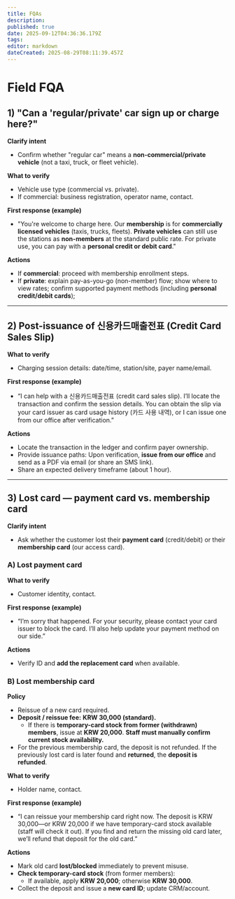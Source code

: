 ```yaml
---
title: FQAs
description: 
published: true
date: 2025-09-12T04:36:36.179Z
tags: 
editor: markdown
dateCreated: 2025-08-29T08:11:39.457Z
---
```


# Field FQA

## 1) "Can a 'regular/private' car sign up or charge here?"

**Clarify intent**

* Confirm whether "regular car" means a **non-commercial/private vehicle** (not a taxi, truck, or fleet vehicle).

**What to verify**

* Vehicle use type (commercial vs. private).
* If commercial: business registration, operator name, contact.

**First response (example)**

* "You're welcome to charge here. Our **membership** is for **commercially licensed vehicles** (taxis, trucks, fleets). **Private vehicles** can still use the stations as **non-members** at the standard public rate. For private use, you can pay with a **personal credit or debit card**."

**Actions**

* If **commercial**: proceed with membership enrollment steps.
* If **private**: explain pay-as-you-go (non-member) flow; show where to view rates; confirm supported payment methods (including **personal credit/debit cards**);

---

## 2) Post-issuance of 신용카드매출전표 (Credit Card Sales Slip)

**What to verify**

* Charging session details: date/time, station/site, payer name/email.

**First response (example)**

* “I can help with a 신용카드매출전표 (credit card sales slip). I’ll locate the transaction and confirm the session details. You can obtain the slip via your card issuer as card usage history (카드 사용 내역), or I can issue one from our office after verification.”

**Actions**

* Locate the transaction in the ledger and confirm payer ownership.
* Provide issuance paths: Upon verification, **issue from our office** and send as a PDF via email (or share an SMS link).
* Share an expected delivery timeframe (about 1 hour).

---

## 3) Lost card — payment card vs. membership card

**Clarify intent**

* Ask whether the customer lost their **payment card** (credit/debit) or their **membership card** (our access card).

### A) Lost **payment card**

**What to verify**

* Customer identity, contact.

**First response (example)**

* “I’m sorry that happened. For your security, please contact your card issuer to block the card. I’ll also help update your payment method on our side.”

**Actions**

* Verify ID and **add the replacement card** when available.

### B) Lost **membership card**

**Policy**

* Reissue of a new card required.
* **Deposit / reissue fee:** **KRW 30,000 (standard).**
  * If there is **temporary-card stock from former (withdrawn) members**, issue at **KRW 20,000**. **Staff must manually confirm current stock availability.**
* For the previous membership card, the deposit is not refunded. If the previously lost card is later found and **returned**, the **deposit is refunded**.

**What to verify**

* Holder name, contact.

**First response (example)**

* “I can reissue your membership card right now. The deposit is KRW 30,000—or KRW 20,000 if we have temporary-card stock available (staff will check it out). If you find and return the missing old card later, we’ll refund that deposit for the old card.”

**Actions**

* Mark old card **lost/blocked** immediately to prevent misuse.
* **Check temporary-card stock** (from former members):
  * If available, apply **KRW 20,000**; otherwise **KRW 30,000**.
* Collect the deposit and issue a **new card ID**; update CRM/account.
